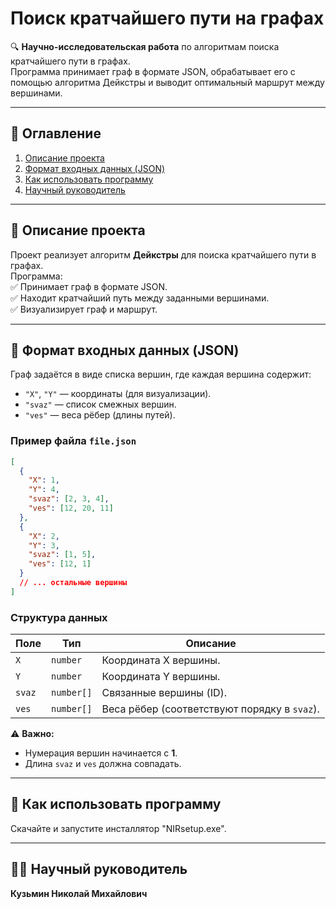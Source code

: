 # **Поиск кратчайшего пути на графах**  

🔍 **Научно-исследовательская работа** по алгоритмам поиска кратчайшего пути в графах.  
Программа принимает граф в формате JSON, обрабатывает его с помощью алгоритма Дейкстры и выводит оптимальный маршрут между вершинами.  

---

## **📌 Оглавление**  
1. [Описание проекта](#-описание-проекта)  
2. [Формат входных данных (JSON)](#-формат-входных-данных-json)  
3. [Как использовать программу](#-как-использовать-программу)  
4. [Научный руководитель](#-научный-руководитель)  

---

## **📖 Описание проекта**  
Проект реализует алгоритм **Дейкстры** для поиска кратчайшего пути в графах.  
Программа:  
✅ Принимает граф в формате JSON.  
✅ Находит кратчайший путь между заданными вершинами.  
✅ Визуализирует граф и маршрут.  

---

## **📂 Формат входных данных (JSON)**  
Граф задаётся в виде списка вершин, где каждая вершина содержит:  
- `"X"`, `"Y"` — координаты (для визуализации).  
- `"svaz"` — список смежных вершин.  
- `"ves"` — веса рёбер (длины путей).  

### **Пример файла `file.json`**  
```json
[
  {
    "X": 1,
    "Y": 4,
    "svaz": [2, 3, 4],
    "ves": [12, 20, 11]
  },
  {
    "X": 2,
    "Y": 3,
    "svaz": [1, 5],
    "ves": [12, 1]
  }
  // ... остальные вершины
]
```

### **Структура данных**  
| Поле   | Тип       | Описание                  |
|--------|-----------|---------------------------|
| `X`    | `number`  | Координата X вершины.     |
| `Y`    | `number`  | Координата Y вершины.     |
| `svaz` | `number[]`| Связанные вершины (ID).   |
| `ves`  | `number[]`| Веса рёбер (соответствуют порядку в `svaz`). |

⚠ **Важно:**  
- Нумерация вершин начинается с **1**.  
- Длина `svaz` и `ves` должна совпадать.  

---

## **🚀 Как использовать программу**  
Скачайте и запустите инсталлятор "NIRsetup.exe".

---

## **👨‍🏫 Научный руководитель**  
**Кузьмин Николай Михайлович**  
